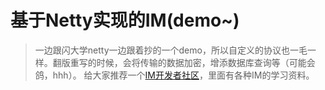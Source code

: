 # 基于Netty实现的IM(demo~)
> 一边跟闪大学netty一边跟着抄的一个demo，所以自定义的协议也一毛一样。翻版重写的时候，会将传输的数据加密，增添数据库查询等（可能会鸽，hhh）。
给大家推荐一个[IM开发者社区](http://www.52im.net/)，里面有各种IM的学习资料。
